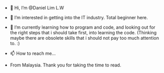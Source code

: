 - 👋 Hi, I’m @Daniel Lim L.W
- 👀 I’m interested in getting into the IT industry. Total beginner here.
- 🌱 I’m currently learning how to program and code, and looking out for the right steps that i should take first, into learning the code. (Thinking maybe there are obsolete skills that i should not pay too much attention to. :\)
- 📫 How to reach me...

- From Malaysia. Thank you for taking the time to read.

<!---
DanielL-Lw/DanielL-Lw is a ✨ special ✨ repository because its `README.md` (this file) appears on your GitHub profile.
You can click the Preview link to take a look at your changes.
--->
